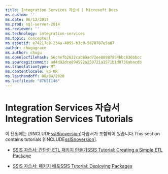 ```yaml
---
title: Integration Services 자습서 | Microsoft Docs
ms.custom: ''
ms.date: 06/13/2017
ms.prod: sql-server-2014
ms.reviewer: ''
ms.technology: integration-services
ms.topic: conceptual
ms.assetid: e74217c8-234a-4095-b3c0-5870707e5a87
author: chugugrace
ms.author: chugu
ms.openlocfilehash: 56c4efb2622cab89ad72ee88987854bbc836bbcc
ms.sourcegitcommit: ad4d92dce894592a259721a1571b1d8736abacdb
ms.translationtype: MT
ms.contentlocale: ko-KR
ms.lasthandoff: 08/04/2020
ms.locfileid: "87651146"
---
```

# <a name="integration-services-tutorials"></a><span data-ttu-id="a4e24-102">Integration Services 자습서</span><span class="sxs-lookup"><span data-stu-id="a4e24-102">Integration Services Tutorials</span></span>
  <span data-ttu-id="a4e24-103">이 단원에는 [!INCLUDE[ssISnoversion](../includes/ssisnoversion-md.md)]자습서가 포함되어 있습니다.</span><span class="sxs-lookup"><span data-stu-id="a4e24-103">This section contains tutorials [!INCLUDE[ssISnoversion](../includes/ssisnoversion-md.md)].</span></span>  
  
-   [<span data-ttu-id="a4e24-104">SSIS 자습서: 간단한 ETL 패키지 만들기</span><span class="sxs-lookup"><span data-stu-id="a4e24-104">SSIS Tutorial: Creating a Simple ETL Package</span></span>](ssis-how-to-create-an-etl-package.md)  
  
-   [<span data-ttu-id="a4e24-105">SSIS 자습서: 패키지 배포</span><span class="sxs-lookup"><span data-stu-id="a4e24-105">SSIS Tutorial: Deploying Packages</span></span>](../integration-services/deploy-packages-with-ssis.md)  
  
  
